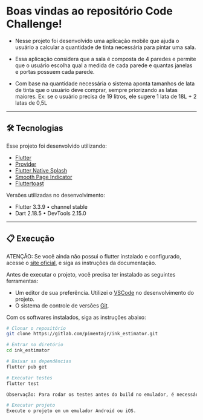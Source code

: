 # Boas vindas ao repositório Code Challenge!

- Nesse projeto foi desenvolvido uma aplicação mobile que ajuda o usuário a calcular a quantidade de tinta necessária para pintar uma sala.

- Essa aplicação considera que a sala é composta de 4 paredes e permite que o usuário escolha qual a medida de cada parede e quantas janelas e portas possuem cada parede.

- Com base na quantidade necessária o sistema aponta tamanhos de lata de tinta que o usuário deve comprar, sempre priorizando as latas maiores. 
  Ex: se o usuário precisa de 19 litros, ele sugere 1 lata de 18L + 2 latas de 0,5L

---

## 🛠 Tecnologias

Esse projeto foi desenvolvido utilizando:

* [Flutter](https://flutter.dev/)
* [Provider](https://pub.dev/packages/provider/)
* [Flutter Native Splash](https://pub.dev/packages/flutter_native_splash/)
* [Smooth Page Indicator](https://pub.dev/packages/smooth_page_indicator/)
* [Fluttertoast](https://pub.dev/packages/fluttertoast/)

Versões utilizadas no desenvolvimento:

* Flutter 3.3.9 • channel stable
* Dart 2.18.5 • DevTools 2.15.0

---

## 📋 Execução

ATENÇÃO: Se você ainda não possui o flutter instalado e configurado, acesse o [site oficial](https://docs.flutter.dev/get-started/install), e siga as instruções da documentação.

Antes de executar o projeto, você precisa ter instalado as seguintes ferramentas:

* Um editor de sua preferência. Utilizei o [VSCode](https://code.visualstudio.com) no desenvolvimento do projeto.
* O sistema de controle de versões [Git](https://git-scm.com).

Com os softwares instalados, siga as instruções abaixo:

```bash
# Clonar o repositório
git clone https://gitlab.com/pimentajr/ink_estimator.git

# Entrar no diretório
cd ink_estimator

# Baixar as dependências
flutter pub get

# Executar testes
flutter test

Observação: Para rodar os testes antes do build no emulador, é necessário rodar o comando 'flutter build apk', caso contrário, poderá apresentar erros ao encontrar os arquivos do AppLocalizations.

# Executar projeto
Execute o projeto em um emulador Android ou iOS.
```